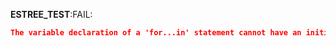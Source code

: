 __ESTREE_TEST__:FAIL:
```json
The variable declaration of a 'for...in' statement cannot have an initializer.
```
